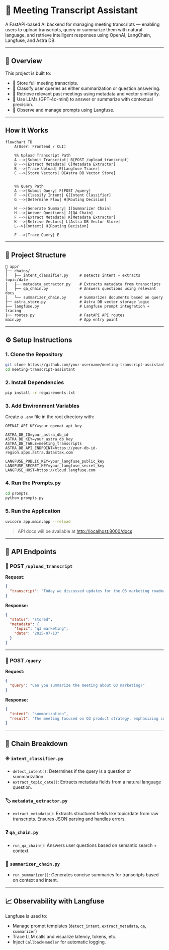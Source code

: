 # 🧠 Meeting Transcript Assistant

A FastAPI-based AI backend for managing meeting transcripts — enabling users to upload transcripts, query or summarize them with natural language, and retrieve intelligent responses using OpenAI, LangChain, Langfuse, and Astra DB.

---

## 📘 Overview

This project is built to:
- 📝 Store full meeting transcripts.
- 🤖 Classify user queries as either summarization or question answering.
- 📡 Retrieve relevant past meetings using metadata and vector similarity.
- 🧠 Use LLMs (GPT-4o-mini) to answer or summarize with contextual precision.
- 🔎 Observe and manage prompts using Langfuse.

---

## How It Works

```mermaid
flowchart TD
    A(User: Frontend / CLI)

    %% Upload Transcript Path
    A -->|Submit Transcript| B[POST /upload_transcript]
    B -->|Extract Metadata| C[Metadata Extractor]
    B -->|Trace Upload| E[Langfuse Tracer]
    C -->|Store Vectors| D[Astra DB Vector Store]
    

    %% Query Path
    A -->|Submit Query| F[POST /query]
    F -->|Classify Intent| G[Intent Classifier]
    G -->|Determine Flow| H[Routing Decision]

    H -->|Generate Summary| I[Summarizer Chain]
    H -->|Answer Questions| J[QA Chain]
    F -->|Extract Metadata| K[Metadata Extractor]
    K -->|Retrive Vectors| L[Astra DB Vector Store]
    L-->|Context| H[Routing Decision]

    F -->|Trace Query| E
```

---

## 📂 Project Structure

```
📁 app/
├── chains/
│   ├── intent_classifier.py     # Detects intent + extracts topic/date
│   ├── metadata_extractor.py    # Extracts metadata from transcripts
│   ├── qa_chain.py              # Answers questions using relevant docs
│   └── summarizer_chain.py      # Summarizes documents based on query
├── astra_store.py               # Astra DB vector storage logic
├── langfuse.py                  # Langfuse prompt integration + tracing
├── routes.py                    # FastAPI API routes
main.py                          # App entry point
```

---

## ⚙️ Setup Instructions

### 1. Clone the Repository

```bash
git clone https://github.com/your-username/meeting-transcript-assistant.git
cd meeting-transcript-assistant
```

### 2. Install Dependencies

```bash
pip install -r requirements.txt
```

### 3. Add Environment Variables

Create a `.env` file in the root directory with:

```dotenv
OPENAI_API_KEY=your_openai_api_key

ASTRA_DB_ID=your_astra_db_id
ASTRA_DB_KEY=your_astra_db_key
ASTRA_DB_TABLE=meeting_transcripts
ASTRA_DB_API_ENDPOINT=https://your-db-id-region.apps.astra.datastax.com

LANGFUSE_PUBLIC_KEY=your_langfuse_public_key
LANGFUSE_SECRET_KEY=your_langfuse_secret_key
LANGFUSE_HOST=https://cloud.langfuse.com
```

### 4. Run the Prompts.py

```bash
cd prompts
python prompts.py
```

### 5. Run the Application

```bash
uvicorn app.main:app --reload
```

> API docs will be available at [http://localhost:8000/docs](http://localhost:8000/docs)


---

## 📡 API Endpoints

### 🔹 POST `/upload_transcript`

**Request:**
```json
{
  "transcript": "Today we discussed updates for the Q3 marketing roadmap..."
}
```

**Response:**
```json
{
  "status": "stored",
  "metadata": {
    "topic": "q3 marketing",
    "date": "2025-07-13"
  }
}
```

---

### 🔹 POST `/query`

**Request:**
```json
{
  "query": "Can you summarize the meeting about Q3 marketing?"
}
```

**Response:**
```json
{
  "intent": "summarization",
  "result": "The meeting focused on Q3 product strategy, emphasizing customer outreach..."
}
```

---

## 🧠 Chain Breakdown

### ✳️ `intent_classifier.py`
- `detect_intent()`: Determines if the query is a question or summarization.
- `extract_topic_date()`: Extracts metadata fields from a natural language question.

### 🏷️ `metadata_extractor.py`
- `extract_metadata()`: Extracts structured fields like topic/date from raw transcripts. Ensures JSON parsing and handles errors.

### ❓ `qa_chain.py`
- `run_qa_chain()`: Answers user questions based on semantic search + context.

### 📝 `summarizer_chain.py`
- `run_summarizer()`: Generates concise summaries for transcripts based on context and intent.

---

## 📈 Observability with Langfuse

Langfuse is used to:
- Manage prompt templates (`detect_intent`, `extract_metadata`, `qa`, `summarizer`)
- Trace LLM calls and visualize latency, tokens, etc.
- Inject `CallbackHandler` for automatic logging.

